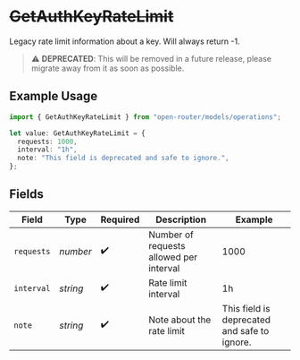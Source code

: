 # ~~GetAuthKeyRateLimit~~

Legacy rate limit information about a key. Will always return -1.

> :warning: **DEPRECATED**: This will be removed in a future release, please migrate away from it as soon as possible.

## Example Usage

```typescript
import { GetAuthKeyRateLimit } from "open-router/models/operations";

let value: GetAuthKeyRateLimit = {
  requests: 1000,
  interval: "1h",
  note: "This field is deprecated and safe to ignore.",
};
```

## Fields

| Field                                        | Type                                         | Required                                     | Description                                  | Example                                      |
| -------------------------------------------- | -------------------------------------------- | -------------------------------------------- | -------------------------------------------- | -------------------------------------------- |
| `requests`                                   | *number*                                     | :heavy_check_mark:                           | Number of requests allowed per interval      | 1000                                         |
| `interval`                                   | *string*                                     | :heavy_check_mark:                           | Rate limit interval                          | 1h                                           |
| `note`                                       | *string*                                     | :heavy_check_mark:                           | Note about the rate limit                    | This field is deprecated and safe to ignore. |